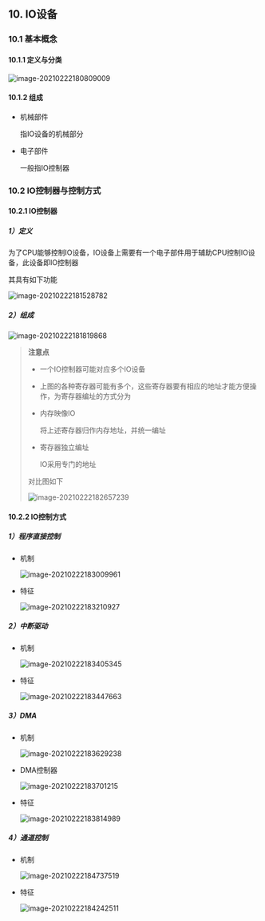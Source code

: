 ## 10. IO设备

### 10.1 基本概念

#### 10.1.1 定义与分类

![image-20210222180809009](https://cdn.jsdelivr.net/gh/linkins1/MyNoteBooks/resources/imgs/os/image-20210222180809009.png)

#### 10.1.2 组成

- 机械部件

  指IO设备的机械部分

- 电子部件

  一般指IO控制器

### 10.2 IO控制器与控制方式

#### 10.2.1 IO控制器

##### 1）定义

为了CPU能够控制IO设备，IO设备上需要有一个电子部件用于辅助CPU控制IO设备，此设备即IO控制器

其具有如下功能

![image-20210222181528782](https://cdn.jsdelivr.net/gh/linkins1/MyNoteBooks/resources/imgs/os/image-20210222181512312328782.png)

##### 2）组成

![image-20210222181819868](https://cdn.jsdelivr.net/gh/linkins1/MyNoteBooks/resources/imgs/os/image-20210222181811231239868.png)

>**注意点**
>
>- 一个IO控制器可能对应多个IO设备
>
>- 上图的各种寄存器可能有多个，这些寄存器要有相应的地址才能方便操作，为寄存器编址的方式分为
>
>  - 内存映像IO
>
>    将上述寄存器归作内存地址，并统一编址
>
>  - 寄存器独立编址
>
>    IO采用专门的地址
>
>  对比图如下
>
>  ![image-20210222182657239](https://cdn.jsdelivr.net/gh/linkins1/MyNoteBooks/resources/imgs/os/image-20210222182657239.png)

#### 10.2.2 IO控制方式

##### 1）程序直接控制

- 机制

  ![image-20210222183009961](https://cdn.jsdelivr.net/gh/linkins1/MyNoteBooks/resources/imgs/os/image-20210222183009961123123.png)

- 特征

  ![image-20210222183210927](https://cdn.jsdelivr.net/gh/linkins1/MyNoteBooks/resources/imgs/os/image-20210222183009961123123.png)

##### 2）中断驱动

- 机制

  ![image-20210222183405345](https://cdn.jsdelivr.net/gh/linkins1/MyNoteBooks/resources/imgs/os/image-20210222183405345.png)

- 特征

  ![image-20210222183447663](https://cdn.jsdelivr.net/gh/linkins1/MyNoteBooks/resources/imgs/os/image-20210222183447663.png)

##### 3）DMA

- 机制

  ![image-20210222183629238](https://cdn.jsdelivr.net/gh/linkins1/MyNoteBooks/resources/imgs/os/image-20210222183629238.png)

- DMA控制器

  ![image-20210222183701215](https://cdn.jsdelivr.net/gh/linkins1/MyNoteBooks/resources/imgs/os/image-2021022218370121215.png)

- 特征

  ![image-20210222183814989](https://cdn.jsdelivr.net/gh/linkins1/MyNoteBooks/resources/imgs/os/image-20210222183814989.png)

##### 4）通道控制

- 机制

  ![image-20210222184737519](https://cdn.jsdelivr.net/gh/linkins1/MyNoteBooks/resources/imgs/os/image-20210222184737519.png)

- 特征

  ![image-20210222184242511](https://cdn.jsdelivr.net/gh/linkins1/MyNoteBooks/resources/imgs/os/image-20210222184242511.png)